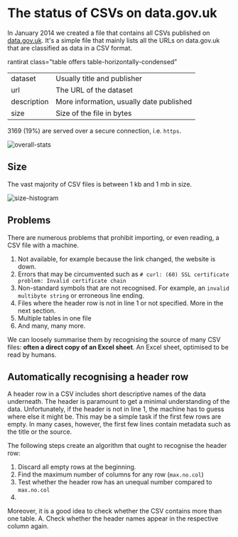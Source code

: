 # The status of CSVs on data.gov.uk

In January 2014 we created a file that contains all CSVs published on [data.gov.uk](http://data.gov.uk). It's a simple file that mainly lists all the URLs on data.gov.uk that are classified as data in a CSV format. 

rantirat 
class="table offers table-horizontally-condensed”
<table >
  <tr>
    <td>dataset</td>
    <td>Usually title and publisher</td>
  </tr>
  <tr>
    <td>url</td>
    <td>The URL of the dataset</td>
  </tr>
  <tr>
    <td>description</td>
    <td>More information, usually date published</td>
  </tr>
  <tr>
    <td>size</td>
    <td>Size of the file in bytes</td>
  </tr>
</table>

3169 (19%) are served over a secure connection, i.e. `https`.


![overall-stats](https://raw.github.com/theodi/R-projects/master/csv-stats/graphics/overall-stats.png)


## Size 

The vast majority of CSV files is between 1 kb and 1 mb in size. 

![size-histogram](https://raw.github.com/theodi/R-projects/master/csv-stats/graphics/histogram-size-of-csvs.png)


## Problems

There are numerous problems that prohibit importing, or even reading, a CSV file with a machine. 

1. Not available, for example because the link changed, the website is down.
2. Errors that may be circumvented such as `# curl: (60) SSL certificate problem: Invalid certificate chain`
3. Non-standard symbols that are not recognised. For example, an `invalid multibyte string` or erroneous line ending.
4. Files where the header row is not in line 1 or not specified. More in the next section.
5. Multiple tables in one file
6. And many, many more.

We can loosely summarise them by recognising the source of many CSV files: **often a direct copy of an Excel sheet**. An Excel sheet, optimised to be read by humans. 


## Automatically recognising a header row

A header row in a CSV includes short descriptive names of the data underneath. The header is paramount to get a minimal understanding of the data. Unfortunately, if the header is not in line 1, the machine has to guess where else it might be. This may be a simple task if the first few rows are empty. In many cases, however, the first few lines contain metadata such as the title or the source.

The following steps create an algorithm that ought to recognise the header row:
1. Discard all empty rows at the beginning.
2. Find the maximum number of columns for any row (`max.no.col`)
3. Test whether the header row has an unequal number compared to `max.no.col`
4. 



Moreover, it is a good idea to check whether the CSV contains more than one table.
A. Check whether the header names appear in the respective column again.








 

